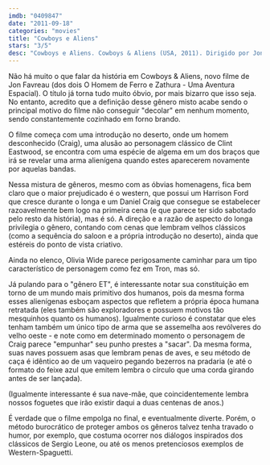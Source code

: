 ```yaml
---
imdb: "0409847"
date: "2011-09-18"
categories: "movies"
title: "Cowboys e Aliens"
stars: "3/5"
desc: "Cowboys e Aliens. Cowboys & Aliens (USA, 2011). Dirigido por Jon Favreau. Escrito por Roberto Orci, Alex Kurtzman, Damon Lindelof, Mark Fergus, Hawk Ostby, Mark Fergus, Hawk Ostby, Steve Oedekerk, Scott Mitchell Rosenberg. Com Daniel Craig, Abigail Spencer, Buck Taylor, Matthew Taylor, Cooper Taylor, Clancy Brown, Paul Dano, Chris Browning, Adam Beach."
---
```

Não há muito o que falar da história em Cowboys & Aliens, novo filme de Jon Favreau (dos dois O Homem de Ferro e Zathura - Uma Aventura Espacial). O título já torna tudo muito óbvio, por mais bizarro que isso seja. No entanto, acredito que a definição desse gênero misto acabe sendo o principal motivo do filme não conseguir "decolar" em nenhum momento, sendo constantemente cozinhado em forno brando.

O filme começa com uma introdução no deserto, onde um homem desconhecido (Craig), uma alusão ao personagem clássico de Clint Eastwood, se encontra com uma espécie de algema em um dos braços que irá se revelar uma arma alienígena quando estes aparecerem novamente por aquelas bandas.

Nessa mistura de gêneros, mesmo com as óbvias homenagens, fica bem claro que o maior prejudicado é o western, que possui um Harrison Ford que cresce durante o longa e um Daniel Craig que consegue se estabelecer razoavelmente bem logo na primeira cena (e que parece ter sido sabotado pelo resto da história), mas é só. A direção e a razão de aspecto do longa privilegia o gênero, contando com cenas que lembram velhos clássicos (como a sequência do saloon e a própria introdução no deserto), ainda que estéreis do ponto de vista criativo.

Ainda no elenco, Olivia Wide parece perigosamente caminhar para um tipo característico de personagem como fez em Tron, mas só.

Já pulando para o "gênero ET", é interessante notar sua constituição em torno de um mundo mais primitivo dos humanos, pois da mesma forma esses alienígenas esboçam aspectos que refletem a própria época humana retratada (eles também são exploradores e possuem motivos tão mesquinhos quanto os humanos). Igualmente curioso é constatar que eles tenham também um único tipo de arma que se assemelha aos revólveres do velho oeste - e note como em determinado momento o personagem de Craig parece "empunhar" seu punho prestes a "sacar". Da mesma forma, suas naves possuem asas que lembram penas de aves, e seu método de caça é idêntico ao de um vaqueiro pegando bezerros na pradaria (e até o formato do feixe azul que emitem lembra o círculo que uma corda girando antes de ser lançada).

(Igualmente interessante é sua nave-mãe, que coincidentemente lembra nossos foguetes que irão existir daqui a duas centenas de anos.)

É verdade que o filme empolga no final, e eventualmente diverte. Porém, o método burocrático de proteger ambos os gêneros talvez tenha travado o humor, por exemplo, que costuma ocorrer nos diálogos inspirados dos clássicos de Sergio Leone, ou até os menos pretenciosos exemplos de Western-Spaguetti.

